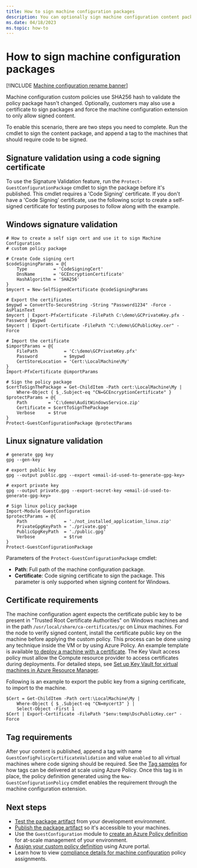 ```yaml
---
title: How to sign machine configuration packages
description: You can optionally sign machine configuration content packages and force the agent to only allow signed content
ms.date: 04/18/2023
ms.topic: how-to
---
```


# How to sign machine configuration packages

[!INCLUDE [Machine configuration rename banner](../includes/banner.md)]

Machine configuration custom policies use SHA256 hash to validate the policy package hasn't
changed. Optionally, customers may also use a certificate to sign packages and force the machine
configuration extension to only allow signed content.

To enable this scenario, there are two steps you need to complete. Run the cmdlet to sign the
content package, and append a tag to the machines that should require code to be signed.

## Signature validation using a code signing certificate

To use the Signature Validation feature, run the `Protect-GuestConfigurationPackage` cmdlet to sign
the package before it's published. This cmdlet requires a 'Code Signing' certificate. If you don't
have a 'Code Signing' certificate, use the following script to create a self-signed certificate for
testing purposes to follow along with the example.

## Windows signature validation

```azurepowershell-interactive
# How to create a self sign cert and use it to sign Machine Configuration
# custom policy package

# Create Code signing cert
$codeSigningParams = @{
    Type          = 'CodeSigningCert'
    DnsName       = 'GCEncryptionCertificate'
    HashAlgorithm = 'SHA256'
}
$mycert = New-SelfSignedCertificate @codeSigningParams

# Export the certificates
$mypwd = ConvertTo-SecureString -String "Password1234" -Force -AsPlainText
$mycert | Export-PfxCertificate -FilePath C:\demo\GCPrivateKey.pfx -Password $mypwd
$mycert | Export-Certificate -FilePath "C:\demo\GCPublicKey.cer" -Force

# Import the certificate
$importParams = @{
    FilePath          = 'C:\demo\GCPrivateKey.pfx'
    Password          = $mypwd
    CertStoreLocation = 'Cert:\LocalMachine\My'
}
Import-PfxCertificate @importParams

# Sign the policy package
$certToSignThePackage = Get-ChildItem -Path cert:\LocalMachine\My |
    Where-Object { $_.Subject-eq "CN=GCEncryptionCertificate" }
$protectParams = @{
    Path        = 'C:\demo\AuditWindowsService.zip'
    Certificate = $certToSignThePackage
    Verbose     = $true
}
Protect-GuestConfigurationPackage @protectParams
```

## Linux signature validation

```azurepowershell-interactive
# generate gpg key
gpg --gen-key

# export public key
gpg --output public.gpg --export <email-id-used-to-generate-gpg-key>

# export private key
gpg --output private.gpg --export-secret-key <email-id-used-to-generate-gpg-key>

# Sign linux policy package
Import-Module GuestConfiguration
$protectParams = @{
    Path              = './not_installed_application_linux.zip'
    PrivateGpgKeyPath = './private.gpg'
    PublicGpgKeyPath  = './public.gpg'
    Verbose           = $true
}
Protect-GuestConfigurationPackage
```

Parameters of the `Protect-GuestConfigurationPackage` cmdlet:

- **Path**: Full path of the machine configuration package.
- **Certificate**: Code signing certificate to sign the package. This parameter is only supported
  when signing content for Windows.

## Certificate requirements

The machine configuration agent expects the certificate public key to be present in "Trusted Root
Certificate Authorities" on Windows machines and in the path `/usr/local/share/ca-certificates/gc`
on Linux machines. For the node to verify signed content, install the certificate public key on the
machine before applying the custom policy. This process can be done using any technique inside the
VM or by using Azure Policy. An example template is available
[to deploy a machine with a certificate][01]. The Key Vault access policy must allow the Compute
resource provider to access certificates during deployments. For detailed steps, see
[Set up Key Vault for virtual machines in Azure Resource Manager][02].

Following is an example to export the public key from a signing certificate, to import to the
machine.

```azurepowershell-interactive
$Cert = Get-ChildItem -Path cert:\LocalMachine\My |
    Where-Object { $_.Subject-eq "CN=mycert3" } |
    Select-Object -First 1
$Cert | Export-Certificate -FilePath "$env:temp\DscPublicKey.cer" -Force
```

## Tag requirements

After your content is published, append a tag with name `GuestConfigPolicyCertificateValidation`
and value `enabled` to all virtual machines where code signing should be required. See the
[Tag samples][03] for how tags can be delivered at scale using Azure Policy. Once this tag is in
place, the policy definition generated using the `New-GuestConfigurationPolicy` cmdlet enables the
requirement through the machine configuration extension.

## Next steps

- [Test the package artifact][04] from your development environment.
- [Publish the package artifact][05] so it's accessible to your machines.
- Use the `GuestConfiguration` module to [create an Azure Policy definition][06] for at-scale
  management of your environment.
- [Assign your custom policy definition][07] using Azure portal.
- Learn how to view [compliance details for machine configuration][08] policy assignments.

<!-- Reference link definitions -->
[01]: https://github.com/Azure/azure-quickstart-templates/tree/master/quickstarts/microsoft.compute/vm-push-certificate-windows
[02]: ../../virtual-machines/windows/key-vault-setup.md#use-templates-to-set-up-key-vault
[03]: ../policy/samples/built-in-policies.md#tags
[04]: ./how-to-test-package.md
[05]: ./how-to-publish-package.md
[06]: ./how-to-create-policy-definition.md
[07]: ../policy/assign-policy-portal.md
[08]: ../policy/how-to/determine-non-compliance.md
